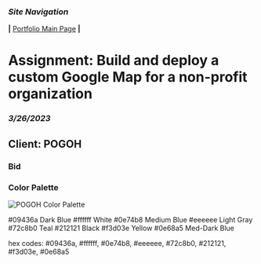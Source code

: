 ### *Site Navigation*
**|**  [Portfolio Main Page](/README.md)  **|** 
# Assignment: Build and deploy a custom Google Map for a non-profit organization
### *3/26/2023*

## Client: POGOH

### Bid

### Color Palette

![POGOH Color Palette](https://user-images.githubusercontent.com/117120584/227817374-55858822-f61c-4cff-9861-6de1d32c7483.png)

#09436a Dark Blue
#ffffff White
#0e74b8 Medium Blue
#eeeeee Light Gray
#72c8b0 Teal
#212121 Black
#f3d03e Yellow
#0e68a5 Med-Dark Blue

hex codes: #09436a, #ffffff, #0e74b8, #eeeeee, #72c8b0, #212121, #f3d03e, #0e68a5
